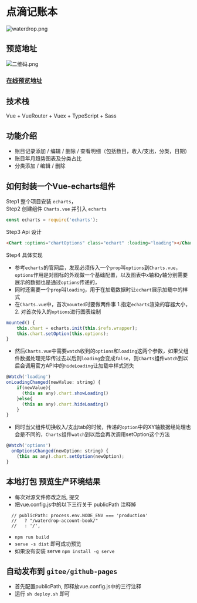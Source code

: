 # 点滴记账本
![waterdrop.png](https://i.loli.net/2021/01/18/ATqUjL98hWbJ6oX.png)
## 预览地址
![二维码.png](https://i.loli.net/2021/01/18/ZTYMUiKAgDknhHQ.png)

### [在线预览地址](http://ryansu.gitee.io/waterdrop-account-book)
## 技术栈
Vue + VueRouter + Vuex + TypeScript + Sass
## 功能介绍
- 账目记录添加 / 编辑 / 删除 / 查看明细（包括数目，收入/支出，分类，日期）
- 账目年月趋势图表及分类占比
- 分类添加 / 编辑 / 删除
## 如何封装一个Vue-echarts组件
Step1 整个项目安装 `echarts`，  
Step2 创建组件 `Charts.vue` 并引入 `echarts`
```js
const echarts = require('echarts');
```
Step3 Api 设计  
```html
<Chart :options="chartOptions" class="echart" :loading="loading"></Chart>
```
Step4 具体实现
- 参考`echarts`的官网后，发现必须传入一个`prop`叫`options`到`Charts.vue`，`options`作用是对图标的外观做一个基础配置，以及图表中x轴和y轴分别需要展示的数据也是通过`options`传递的，
- 同时还需要一个`prop`叫`loading`，用于在加载数据时让`echart`展示加载中的样式
- 在`Charts.vue`中，首次`mounted`时要做两件事 1.指定`echarts`渲染的容器大小，2. 对首次传入的`options`进行图表绘制
```js
mounted() {
    this.chart = echarts.init(this.$refs.wrapper);
    this.chart.setOption(this.options);
}
```
- 然后`Charts.vue`中需要`watch`收到的`options`和`loading`这两个参数，如果父组件数据处理完毕传过去以后则`loading`会变成`false`，则`Charts`组件`watch`到以后会调用官方API中的`hideLoading`让加载中样式消失
```js
@Watch('loading')
onLoadingChanged(newValue: string) {
    if(newValue){
      (this as any).chart.showLoading()
    }else{
      (this as any).chart.hideLoading()
    }
}
```
- 同时当父组件切换收入/支出tab的时候，传递的`option`中的XY轴数据经处理也会是不同的，`Charts`组件`watch`到以后会再次调用setOption这个方法
```js
@Watch('options')
  onOptionsChanged(newOption: string) {
    (this as any).chart.setOption(newOption);
}
```

## 本地打包 预览生产环境结果
- 每次对源文件修改之后, 提交
- 把vue.config.js中的以下三行关于 publicPath 注释掉
```
  // publicPath: process.env.NODE_ENV === 'production'
  //   ? "/waterdrop-account-book/"
  //   : '/',
```
- `npm run build`
- `serve -s dist` 即可成功预览
- 如果没有安装 serve `npm install -g serve`

## 自动发布到 `gitee/github-pages`
- 首先配置publicPath, 即释放vue.config.js中的三行注释
- 运行 `sh deploy.sh` 即可
